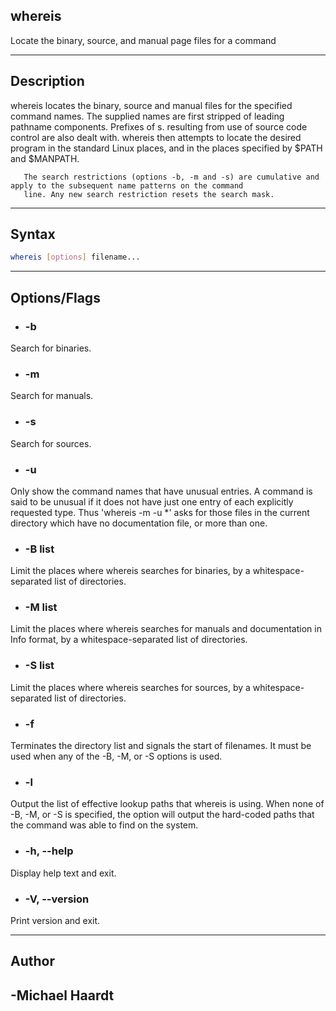 ## whereis

Locate the binary, source, and manual page files for a command

---

## Description

 whereis locates the binary, source and manual files for the specified command names. The supplied names are first
       stripped of leading pathname components. Prefixes of s. resulting from use of source code control are also dealt with.
       whereis then attempts to locate the desired program in the standard Linux places, and in the places specified by $PATH
       and $MANPATH.

       The search restrictions (options -b, -m and -s) are cumulative and apply to the subsequent name patterns on the command
       line. Any new search restriction resets the search mask.

---

## Syntax

```bash 
whereis [options] filename...
```

---

## Options/Flags

- ### -b 
Search for binaries.

- ### -m
Search for manuals.

- ### -s 
Search for sources.

- ### -u
Only show the command names that have unusual entries. A command is said to be unusual if it does not have just one entry of each explicitly requested type. Thus 'whereis -m -u *' asks for those files in the current directory which have no documentation file, or more than one.

- ###  -B list
Limit the places where whereis searches for binaries, by a whitespace-separated list of directories.

- ### -M list
Limit the places where whereis searches for manuals and documentation in Info format, by a whitespace-separated list
           of directories.

- ###   -S list
Limit the places where whereis searches for sources, by a whitespace-separated list of directories.

- ### -f
 Terminates the directory list and signals the start of filenames. It must be used when any of the -B, -M, or -S
           options is used.

- ###  -l
Output the list of effective lookup paths that whereis is using. When none of -B, -M, or -S is specified, the option
           will output the hard-coded paths that the command was able to find on the system.

- ### -h, --help
 Display help text and exit.

- ### -V, --version
 Print version and exit.

---

## Author
-Michael Haardt
---



